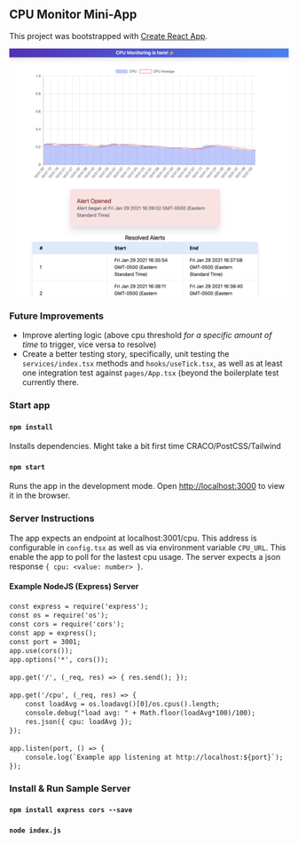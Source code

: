 ## CPU Monitor Mini-App

This project was bootstrapped with [Create React App](https://github.com/facebook/create-react-app).

![screenshot](./screenshot.png)

### Future Improvements

- Improve alerting logic (above cpu threshold *for a specific amount of time* to trigger, vice versa to resolve)
- Create a better testing story, specifically, unit testing the `services/index.tsx` methods and `hooks/useTick.tsx`, as well as at least one integration test against `pages/App.tsx` (beyond the boilerplate test currently there.

### Start app

#### `npm install`

Installs dependencies.
Might take a bit first time CRACO/PostCSS/Tailwind

#### `npm start`

Runs the app in the development mode.
Open [http://localhost:3000](http://localhost:3000) to view it in the browser.

### Server Instructions

The app expects an endpoint at localhost:3001/cpu. This address is configurable in `config.tsx` as well as via environment variable `CPU_URL`. 
This enable the app to poll for the lastest cpu usage. The server expects a json response `{ cpu: <value: number> }`.

#### Example NodeJS (Express) Server
```
const express = require('express');
const os = require('os');
const cors = require('cors');
const app = express();
const port = 3001;
app.use(cors());
app.options('*', cors());

app.get('/', (_req, res) => { res.send(); });

app.get('/cpu', (_req, res) => {
	const loadAvg = os.loadavg()[0]/os.cpus().length;
	console.debug("load avg: " + Math.floor(loadAvg*100)/100);
	res.json({ cpu: loadAvg });
});

app.listen(port, () => {
	console.log(`Example app listening at http://localhost:${port}`);
});
```

### Install & Run Sample Server

#### `npm install express cors --save`
#### `node index.js`
